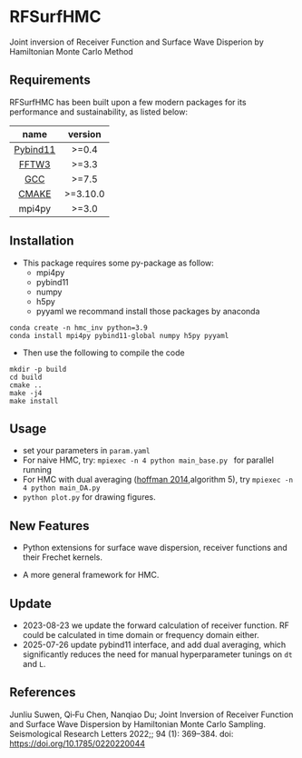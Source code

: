 # RFSurfHMC
Joint inversion of Receiver Function and Surface Wave Disperion by Hamiltonian
Monte Carlo Method

Requirements
-------------------
RFSurfHMC has been built upon a few modern packages for its performance and sustainability, as listed below:

name | version|  
|:---:|:----:|  
|[Pybind11](https://github.com/pybind/pybind11) | >=0.4| 
|[FFTW3](https://www.fftw.org/) | >=3.3 |
|[GCC](https://gcc.gnu.org/)| >=7.5|
|[CMAKE](https://cmake.org/)| >=3.10.0|
|mpi4py| >=3.0 |

Installation 
-------------------
+ This package requires some py-package as follow:
    - mpi4py
    - pybind11
    - numpy
    - h5py
    - pyyaml
we recommand install those packages by anaconda
```shell
conda create -n hmc_inv python=3.9
conda install mpi4py pybind11-global numpy h5py pyyaml
```

+ Then use the following to compile the code
```
mkdir -p build
cd build
cmake .. 
make -j4 
make install
```

Usage 
--------------------
+ set your parameters in `param.yaml`
+ For naive HMC, try: `mpiexec -n 4 python main_base.py ` for parallel running
+ For HMC with dual averaging ([hoffman 2014](https://jmlr.org/papers/volume15/hoffman14a/hoffman14a.pdf),algorithm 5), try `mpiexec -n 4 python main_DA.py `
+ `python plot.py` for drawing figures.

New Features
-------------------
+ Python extensions for surface wave dispersion, receiver functions and their Frechet kernels.


+ A more general framework for HMC. 

Update 
-------------------
+ 2023-08-23 we update the forward calculation of receiver function. RF could be calculated in time domain or frequency domain either.
+ 2025-07-26 update pybind11 interface, and add dual averaging, which significantly reduces the need for manual hyperparameter tunings on `dt` and `L`.

References 
-------------------
Junliu Suwen, Qi‐Fu Chen, Nanqiao Du; Joint Inversion of Receiver Function and Surface Wave Dispersion by Hamiltonian Monte Carlo Sampling. Seismological Research Letters 2022;; 94 (1): 369–384. doi: https://doi.org/10.1785/0220220044
